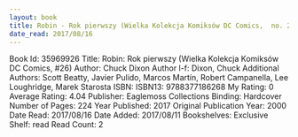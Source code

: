 ```yaml
---
layout: book
title: Robin - Rok pierwszy (Wielka Kolekcja Komiksów DC Comics,  no. 26)
date_read: 2017/08/16
---
```


Book Id: 35969926
Title: Robin: Rok pierwszy (Wielka Kolekcja Komiksów DC Comics, #26)
Author: Chuck Dixon
Author l-f: Dixon, Chuck
Additional Authors: Scott Beatty, Javier Pulido, Marcos Martín, Robert Campanella, Lee Loughridge, Marek Starosta
ISBN: 
ISBN13: 9788377186268
My Rating: 0
Average Rating: 4.04
Publisher: Eaglemoss Collections
Binding: Hardcover
Number of Pages: 224
Year Published: 2017
Original Publication Year: 2000
Date Read: 2017/08/16
Date Added: 2017/08/11
Bookshelves: 
Exclusive Shelf: read
Read Count: 2

